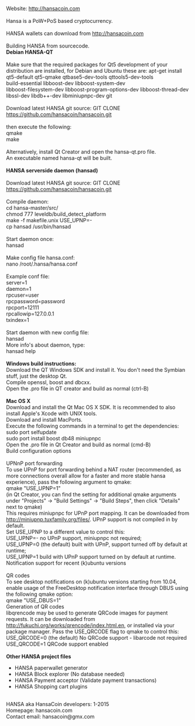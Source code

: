 Website: http://hansacoin.com<br>
<br>
Hansa is a PoW+PoS based cryptocurrency.<br>
<br>
HANSA wallets can download from http://hansacoin.com<br>
<br>
Building HANSA from sourcecode.<br>
<b>Debian HANSA-QT</b><br>
<br>
Make sure that the required packages for Qt5 development of your distribution are installed, for Debian and Ubuntu these are:
apt-get install qt5-default qt5-qmake qtbase5-dev-tools qttools5-dev-tools \
    build-essential libboost-dev libboost-system-dev \
    libboost-filesystem-dev libboost-program-options-dev libboost-thread-dev \
    libssl-dev libdb++-dev libminiupnpc-dev git
	<br><br>
Download latest HANSA git source: GIT CLONE https://github.com/hansacoin/hansacoin.git<br>
<br>
then execute the following:<br>
qmake<br>
make<br>
<br>
Alternatively, install Qt Creator and open the hansa-qt.pro file.<br>
An executable named hansa-qt will be built.<br>
<br>
<b>HANSA serverside daemon (hansad)</b><br>
<br>
Download latest HANSA git source: GIT CLONE https://github.com/hansacoin/hansacoin.git<br>
<br>
Compile daemon:<br>
cd hansa-master/src/<br>
chmod 777 leveldb/build_detect_platform<br>
make -f makefile.unix USE_UPNP=-<br>
cp hansad /usr/bin/hansad<br>
<br>
Start daemon once: <br>
hansad<br>
<br>
Make config file hansa.conf:<br>
nano /root/.hansa/hansa.conf<br>
<br>
Example conf file:<br>
server=1<br>
daemon=1<br>
rpcuser=user <br>
rpcpassword=password<br>
rpcport=12111<br>
rpcallowip=127.0.0.1<br>
txindex=1<br>
<br>
Start daemon with new config file:<br>
hansad<br>
More info's about daemon, type:<br>
hansad help<br>
<br>
<b>Windows build instructions:</b><br>
Download the QT Windows SDK and install it. You don't need the Symbian stuff, just the desktop Qt.<br>
Compile openssl, boost and dbcxx.<br>
Open the .pro file in QT creator and build as normal (ctrl-B)<br>
<br>
<b>Mac OS X</b><br>
Download and install the Qt Mac OS X SDK. It is recommended to also install Apple's Xcode with UNIX tools.<br>
Download and install MacPorts.<br>
Execute the following commands in a terminal to get the dependencies:<br>
sudo port selfupdate<br>
sudo port install boost db48 miniupnpc<br>
Open the .pro file in Qt Creator and build as normal (cmd-B)<br>
Build configuration options<br>
<br>
UPNnP port forwarding<br>
To use UPnP for port forwarding behind a NAT router (recommended, as more connections overall allow for a faster and more stable hansa experience), pass the following argument to qmake:<br>
qmake "USE_UPNP=1"<br>
(in Qt Creator, you can find the setting for additional qmake arguments under "Projects" -> "Build Settings" -> "Build Steps", then click "Details" next to qmake)<br>
This requires miniupnpc for UPnP port mapping. It can be downloaded from http://miniupnp.tuxfamily.org/files/. UPnP support is not compiled in by default.<br>
Set USE_UPNP to a different value to control this:<br>
USE_UPNP=-	no UPnP support, miniupnpc not required;<br>
USE_UPNP=0	(the default) built with UPnP, support turned off by default at runtime;<br>
USE_UPNP=1	build with UPnP support turned on by default at runtime.<br>
Notification support for recent (k)ubuntu versions<br>
<br>
QR codes<br>
To see desktop notifications on (k)ubuntu versions starting from 10.04, enable usage of the FreeDesktop notification interface through DBUS using the following qmake option:<br>
qmake "USE_DBUS=1"<br>
Generation of QR codes<br>
libqrencode may be used to generate QRCode images for payment requests. It can be downloaded from http://fukuchi.org/works/qrencode/index.html.en, or installed via your package manager. Pass the USE_QRCODE flag to qmake to control this:<br>
USE_QRCODE=0	(the default) No QRCode support - libarcode not required<br>
USE_QRCODE=1	QRCode support enabled<br>
<br>
<b>Other HANSA project files</b><br>
- HANSA paperwallet generator<br>
- HANSA Block explorer (No database needed)<br>
- HANSA Payment acceptor (Validate payment transactions)<br>
- HANSA Shopping cart plugins<br>
<br>
HANSA aka HansaCoin developers: 1-2015<br>
Homepage: hansacoin.com<br>
Contact email: hansacoin@gmx.com<br>

